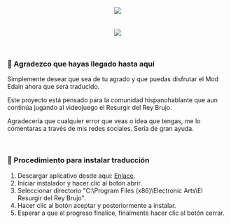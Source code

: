 <html>
  <body>
    <p align="center">
       <img src='https://i.postimg.cc/k54xGb8s/generated-text.png'>
      <br><br><br>
       <img src='https://i.postimg.cc/jdbPN9PL/swappy-20250518-113048.png'>
    </p>
    <br>
    <h3>🧡 Agradezco que hayas llegado hasta aquí</h3>
    <p>Simplemente desear que sea de tu agrado y que puedas disfrutar el Mod Edain ahora que será traducido.</p>
    <p>Este proyecto está pensado para la comunidad hispanohablante que aun continúa jugando al videojuego el Resurgir del Rey Brujo.</p>
    <p>Agradecería que cualquier error que veas o idea que tengas, me lo comentaras a través de mis redes sociales. Sería de gran ayuda.</p>
    <br>
    <h3>🚀 Procedimiento para instalar traducción</h3>
    <ol>
      <li>Descargar aplicativo desde aquí: <a href="https://github.com/f3l3p1n0/EdainMod_Spanish/releases/download/v1.0/Traduccion.Espanol.Edain.Mod.4.8.1.exe">Enlace</a>.</li>
      <li>Iniciar instalador y hacer clic al botón abrir.</li>
      <li>Seleccionar directorio "C:\Program Files (x86)\Electronic Arts\El Resurgir del Rey Brujo".</li>
      <li>Hacer clic al botón aceptar y posteriormente a instalar.</li>
      <li>Esperar a que el progreso finalice, finalmente hacer clic al botón cerrar.</li>
    </ol>
  </body>
</html>
